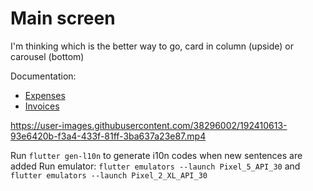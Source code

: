 # Main screen
I'm thinking which is the better way to go, card in column (upside) or carousel (bottom)

Documentation:
- [Expenses](doc/Expenses.md)
- [Invoices](doc/Invoices.md)


https://user-images.githubusercontent.com/38296002/192410613-93e6420b-f3a4-433f-81ff-3ba637a23e87.mp4



Run `flutter gen-l10n` to generate i10n codes when new sentences are added
Run emulator: `flutter emulators --launch Pixel_5_API_30` and `flutter emulators --launch Pixel_2_XL_API_30`

